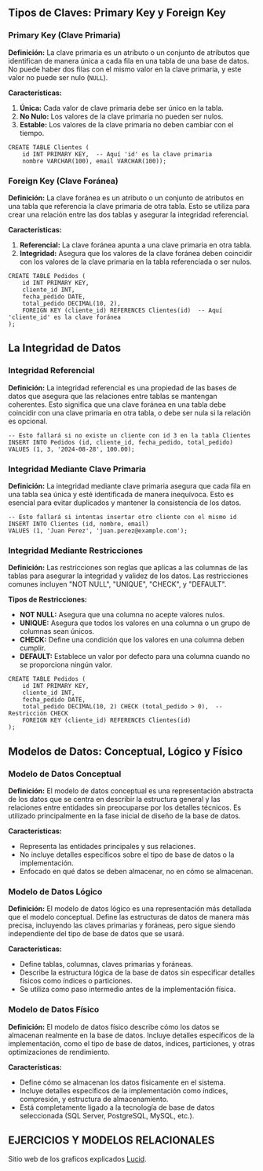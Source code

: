 ## Tipos de Claves: Primary Key y Foreign Key

### Primary Key (Clave Primaria)

**Definición:**
La clave primaria es un atributo o un conjunto de atributos que identifican de manera única a cada fila en una tabla de una base de datos. No puede haber dos filas con el mismo valor en la clave primaria, y este valor no puede ser nulo (`NULL`).

**Características:**

1. **Única:** Cada valor de clave primaria debe ser único en la tabla.
2. **No Nulo:** Los valores de la clave primaria no pueden ser nulos.
3. **Estable:** Los valores de la clave primaria no deben cambiar con el tiempo.

```
CREATE TABLE Clientes (
    id INT PRIMARY KEY,  -- Aquí 'id' es la clave primaria
    nombre VARCHAR(100), email VARCHAR(100));
```

### Foreign Key (Clave Foránea)

**Definición:**
La clave foránea es un atributo o un conjunto de atributos en una tabla que referencia la clave primaria de otra tabla. Esto se utiliza para crear una relación entre las dos tablas y asegurar la integridad referencial.

**Características:**

1. **Referencial:** La clave foránea apunta a una clave primaria en otra tabla.
2. **Integridad:** Asegura que los valores de la clave foránea deben coincidir con los valores de la clave primaria en la tabla referenciada o ser nulos.

```
CREATE TABLE Pedidos (
    id INT PRIMARY KEY,
    cliente_id INT,
    fecha_pedido DATE,
    total_pedido DECIMAL(10, 2),
    FOREIGN KEY (cliente_id) REFERENCES Clientes(id)  -- Aquí 'cliente_id' es la clave foránea
);
```

## La Integridad de Datos

### Integridad Referencial

**Definición:**
La integridad referencial es una propiedad de las bases de datos que asegura que las relaciones entre tablas se mantengan coherentes. Esto significa que una clave foránea en una tabla debe coincidir con una clave primaria en otra tabla, o debe ser nula si la relación es opcional.

```
-- Esto fallará si no existe un cliente con id 3 en la tabla Clientes
INSERT INTO Pedidos (id, cliente_id, fecha_pedido, total_pedido)
VALUES (1, 3, '2024-08-28', 100.00);
```

### Integridad Mediante Clave Primaria

**Definición:**
La integridad mediante clave primaria asegura que cada fila en una tabla sea única y esté identificada de manera inequívoca. Esto es esencial para evitar duplicados y mantener la consistencia de los datos.

```
-- Esto fallará si intentas insertar otro cliente con el mismo id
INSERT INTO Clientes (id, nombre, email)
VALUES (1, 'Juan Perez', 'juan.perez@example.com');
```

### Integridad Mediante Restricciones

**Definición:**
Las restricciones son reglas que aplicas a las columnas de las tablas para asegurar la integridad y validez de los datos. Las restricciones comunes incluyen "NOT NULL", "UNIQUE", "CHECK", y "DEFAULT".

**Tipos de Restricciones:**

- **NOT NULL:** Asegura que una columna no acepte valores nulos.
- **UNIQUE:** Asegura que todos los valores en una columna o un grupo de columnas sean únicos.
- **CHECK:** Define una condición que los valores en una columna deben cumplir.
- **DEFAULT:** Establece un valor por defecto para una columna cuando no se proporciona ningún valor.

```
CREATE TABLE Pedidos (
    id INT PRIMARY KEY,
    cliente_id INT,
    fecha_pedido DATE,
    total_pedido DECIMAL(10, 2) CHECK (total_pedido > 0),  -- Restricción CHECK
    FOREIGN KEY (cliente_id) REFERENCES Clientes(id)
);
```

## Modelos de Datos: Conceptual, Lógico y Físico

### Modelo de Datos Conceptual

**Definición:**
El modelo de datos conceptual es una representación abstracta de los datos que se centra en describir la estructura general y las relaciones entre entidades sin preocuparse por los detalles técnicos. Es utilizado principalmente en la fase inicial de diseño de la base de datos.

**Características:**

- Representa las entidades principales y sus relaciones.
- No incluye detalles específicos sobre el tipo de base de datos o la implementación.
- Enfocado en qué datos se deben almacenar, no en cómo se almacenan.

### Modelo de Datos Lógico

**Definición:**
El modelo de datos lógico es una representación más detallada que el modelo conceptual. Define las estructuras de datos de manera más precisa, incluyendo las claves primarias y foráneas, pero sigue siendo independiente del tipo de base de datos que se usará.

**Características:**

- Define tablas, columnas, claves primarias y foráneas.
- Describe la estructura lógica de la base de datos sin especificar detalles físicos como índices o particiones.
- Se utiliza como paso intermedio antes de la implementación física.

### Modelo de Datos Físico

**Definición:**
El modelo de datos físico describe cómo los datos se almacenan realmente en la base de datos. Incluye detalles específicos de la implementación, como el tipo de base de datos, índices, particiones, y otras optimizaciones de rendimiento.

**Características:**

- Define cómo se almacenan los datos físicamente en el sistema.
- Incluye detalles específicos de la implementación como índices, compresión, y estructura de almacenamiento.
- Está completamente ligado a la tecnología de base de datos seleccionada (SQL Server, PostgreSQL, MySQL, etc.).


## EJERCICIOS Y MODELOS RELACIONALES

Sitio web de los graficos explicados [Lucid](https://lucid.app/lucidchart/a528aaf3-0032-4b39-b9f0-d3e2c30f9657/edit?beaconFlowId=1C9CCFB9FE8AF11F&invitationId=inv_d59b9aa4-f804-48d0-80b4-4c40e8adca1b&page=0_0#).
